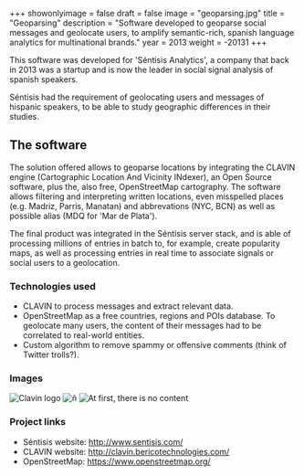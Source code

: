 +++
showonlyimage = false
draft = false
image = "geoparsing.jpg"
title = "Geoparsing"
description = "Software developed to geoparse social messages and geolocate users, to amplify semantic-rich, spanish language analytics for multinational brands."
year = 2013
weight = -20131
+++

This software was developed for 'Séntisis Analytics', a company that back in 2013 was a startup and is now the leader in social signal analysis of spanish speakers.

Séntisis had the requirement of geolocating users and messages of hispanic speakers, to be able to study geographic differences in their studies.

## The software

The solution offered allows to geoparse locations by integrating the CLAVIN engine (Cartographic Location And Vicinity INdexer), an Open Source software, plus the, also free, OpenStreetMap cartography. The software allows filtering and interpreting written locations, even misspelled places (e.g. Madriz, Parris, Manatan) and abbrevations (NYC, BCN) as well as possible alias (MDQ for 'Mar de Plata').

The final product was integrated in the Séntisis server stack, and is able of processing millions of entries in batch to, for example, create popularity maps, as well as processing entries in real time to associate signals or social users to a geolocation.

### Technologies used

* CLAVIN to process messages and extract relevant data.
* OpenStreetMap as a free countries, regions and POIs database. To geolocate many users, the content of their messages had to be correlated to real-world entities.
* Custom algorithm to remove spammy or offensive comments  (think of Twitter trolls?).

### Images

![Clavin logo](/project/geoparsing/clavin.jpg)
![ñ](/project/geoparsing/azul.jpg)
![At first, there is no content](/project/geoparsing/openstreetmap.jpg)

### Project links

 * Séntisis website: http://www.sentisis.com/
 * CLAVIN website: http://clavin.bericotechnologies.com/
 * OpenStreetMap: https://www.openstreetmap.org/
